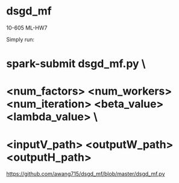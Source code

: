 # dsgd_mf
10-605 ML-HW7

Simply run:

# spark-submit dsgd_mf.py \ 
# <num_factors> <num_workers> <num_iteration> <beta_value> <lambda_value> \
# <inputV_path> <outputW_path> <outputH_path> 

https://github.com/awang715/dsgd_mf/blob/master/dsgd_mf.py
